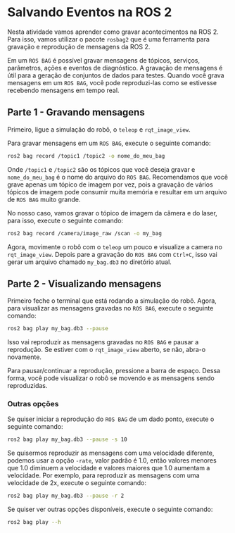 # Salvando Eventos na ROS 2

Nesta atividade vamos aprender como gravar acontecimentos na ROS 2. Para isso, vamos utilizar o pacote `rosbag2` que é uma ferramenta para gravação e reprodução de mensagens da ROS 2.

Em um `ROS BAG` é possível gravar mensagens de tópicos, serviços, parâmetros, ações e eventos de diagnóstico. A gravação de mensagens é útil para a geração de conjuntos de dados para testes. Quando você grava mensagens em um `ROS BAG`, você pode reproduzi-las como se estivesse recebendo mensagens em tempo real.

## Parte 1 - Gravando mensagens

Primeiro, ligue a simulação do robô, o `teleop` e `rqt_image_view`.

Para gravar mensagens em um `ROS BAG`, execute o seguinte comando:

```bash
ros2 bag record /topic1 /topic2 -o nome_do_meu_bag
```

Onde `/topic1` e `/topic2` são os tópicos que você deseja gravar e `nome_do_meu_bag` é o nome do arquivo do `ROS BAG`.
Recomendamos que você grave apenas um tópico de imagem por vez, pois a gravação de vários tópicos de imagem pode consumir muita memória e resultar em um arquivo de `ROS BAG` muito grande.

No nosso caso, vamos gravar o tópico de imagem da câmera e do laser, para isso, execute o seguinte comando:

```bash
ros2 bag record /camera/image_raw /scan -o my_bag
```

Agora, movimente o robô com o `teleop` um pouco e visualize a camera no `rqt_image_view`.
Depois pare a gravação do `ROS BAG` com `Ctrl+C`, isso vai gerar um arquivo chamado `my_bag.db3` no diretório atual.

## Parte 2 - Visualizando mensagens

Primeiro feche o terminal que está rodando a simulação do robô. Agora, para visualizar as mensagens gravadas no `ROS BAG`, execute o seguinte comando:

```bash
ros2 bag play my_bag.db3 --pause
```

Isso vai reproduzir as mensagens gravadas no `ROS BAG` e pausar a reprodução. Se estiver com o `rqt_image_view` aberto, se não, abra-o novamente.

Para pausar/continuar a reprodução, pressione a barra de espaço. Dessa forma, você pode visualizar o robô se movendo e as mensagens sendo reproduzidas.

### Outras opções
Se quiser iniciar a reprodução do `ROS BAG` de um dado ponto, execute o seguinte comando:

```bash
ros2 bag play my_bag.db3 --pause -s 10
```

Se quisermos reproduzir as mensagens com uma velocidade diferente, podemos usar a opção `-rate`, valor padrão é 1.0, então valores menores que 1.0 diminuem a velocidade e valores maiores que 1.0 aumentam a velocidade. Por exemplo, para reproduzir as mensagens com uma velocidade de 2x, execute o seguinte comando:

```bash
ros2 bag play my_bag.db3 --pause -r 2
```

Se quiser ver outras opções disponíveis, execute o seguinte comando:

```bash
ros2 bag play --h
```